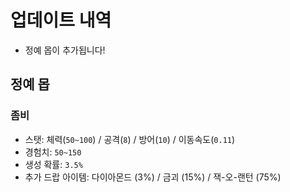# 업데이트 내역

- 정예 몹이 추가됩니다!

## 정예 몹

### 좀비

- 스탯: 체력(`50~100`) / 공격(`8`) / 방어(`10`) / 이동속도(`0.11`)
- 경험치: `50~150`
- 생성 확률: `3.5%`
- 추가 드랍 아이템: 다이아몬드 (3%) / 금괴 (15%) / 잭-오-랜턴 (75%)
